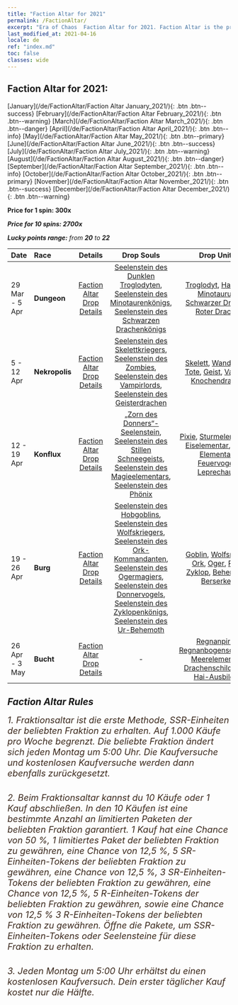 ```yaml
---
title: "Faction Altar for 2021"
permalink: /FactionAltar/
excerpt: "Era of Chaos  Faction Altar for 2021. Faction Altar is the primary method for obtaining SSR units from the popular faction. Limited to 1,000 purchases each week. The popular faction changes at 05:00 every Monday. Purchase attempts and free purchase attempts will also reset then."
last_modified_at: 2021-04-16
locale: de
ref: "index.md"
toc: false
classes: wide
---
```


##  Faction Altar for **2021:**

  [January](/de/FactionAltar/Faction Altar January_2021/){: .btn .btn--success} [February](/de/FactionAltar/Faction Altar February_2021/){: .btn .btn--warning} [March](/de/FactionAltar/Faction Altar March_2021/){: .btn .btn--danger} [April](/de/FactionAltar/Faction Altar April_2021/){: .btn .btn--info} [May](/de/FactionAltar/Faction Altar May_2021/){: .btn .btn--primary} [June](/de/FactionAltar/Faction Altar June_2021/){: .btn .btn--success} [July](/de/FactionAltar/Faction Altar July_2021/){: .btn .btn--warning} [August](/de/FactionAltar/Faction Altar August_2021/){: .btn .btn--danger} [September](/de/FactionAltar/Faction Altar September_2021/){: .btn .btn--info} [October](/de/FactionAltar/Faction Altar October_2021/){: .btn .btn--primary} [November](/de/FactionAltar/Faction Altar November_2021/){: .btn .btn--success} [December](/de/FactionAltar/Faction Altar December_2021/){: .btn .btn--warning} 

  **Price for 1 spin: 300x** <i class="fas fa-gem"/>

  **Price for 10 spins: 2700x** <i class="fas fa-gem"/>

  **Lucky points range:** from **20** to **22**

  |    Date    |  Race  |  Details  |   Drop Souls   | Drop Units |
  |:-----------|:-------|:---------:|:--------------:|:----------:|
  | 29 Mar - 5 Apr | **Dungeon** | [Faction Altar Drop Details](/de/FactionAltar/DROP_107/) | [Seelenstein des Dunklen Troglodyten](/de/Items/unt_328/), [Seelenstein des Minotaurenkönigs](/de/Items/unt_332/), [Seelenstein des Schwarzen Drachenkönigs](/de/Items/unt_334/) | [Troglodyt](/de/Items/unt_244/), [Harpyie](/de/Items/unt_245/), [Minotaurus](/de/Items/unt_248/), [Schwarzer Drache](/de/Items/unt_250/), [Roter Drache](/de/Items/unt_251/) | 
  | 5 - 12 Apr | **Nekropolis** | [Faction Altar Drop Details](/de/FactionAltar/DROP_104/) | [Seelenstein des Skelettkriegers](/de/Items/unt_297/), [Seelenstein des Zombies](/de/Items/unt_298/), [Seelenstein des Vampirlords](/de/Items/unt_300/), [Seelenstein des Geisterdrachen](/de/Items/unt_303/) | [Skelett](/de/Items/unt_208/), [Wandelnde Tote](/de/Items/unt_209/), [Geist](/de/Items/unt_210/), [Vampir](/de/Items/unt_211/), [Knochendrache](/de/Items/unt_214/) | 
  | 12 - 19 Apr | **Konflux** | [Faction Altar Drop Details](/de/FactionAltar/DROP_109/) | [„Zorn des Donners“-Seelenstein](/de/Items/unt_344/), [Seelenstein des Stillen Schneegeists](/de/Items/unt_345/), [Seelenstein des Magieelementars](/de/Items/unt_347/), [Seelenstein des Phönix](/de/Items/unt_348/) | [Pixie](/de/Items/unt_262/), [Sturmelementar](/de/Items/unt_263/), [Eiselementar](/de/Items/unt_264/), [Psy-Elementar](/de/Items/unt_267/), [Feuervogel](/de/Items/unt_268/), [Leprechaun](/de/Items/unt_270/) | 
  | 19 - 26 Apr | **Burg** | [Faction Altar Drop Details](/de/FactionAltar/DROP_103/) | [Seelenstein des Hobgoblins](/de/Items/unt_305/), [Seelenstein des Wolfskriegers](/de/Items/unt_306/), [Seelenstein des Ork-Kommandanten](/de/Items/unt_307/), [Seelenstein des Ogermagiers](/de/Items/unt_308/), [Seelenstein des Donnervogels](/de/Items/unt_309/), [Seelenstein des Zyklopenkönigs](/de/Items/unt_310/), [Seelenstein des Ur-Behemoth](/de/Items/unt_311/) | [Goblin](/de/Items/unt_217/), [Wolfsreiter](/de/Items/unt_218/), [Ork](/de/Items/unt_219/), [Oger](/de/Items/unt_220/), [Roc](/de/Items/unt_221/), [Zyklop](/de/Items/unt_222/), [Behemoth](/de/Items/unt_223/), [Berserker](/de/Items/unt_224/) | 
  | 26 Apr - 3 May | **Bucht** | [Faction Altar Drop Details](/de/FactionAltar/DROP_112/) |  - | [Regnanpirat](/de/Items/unt_273/), [Regnanbogenschützin](/de/Items/unt_274/), [Meerelementar](/de/Items/unt_275/), [Drachenschildkröte](/de/Items/unt_278/), [Hai-Ausbilder](/de/Items/unt_281/) | 




## Faction Altar Rules

  <span style="color: #3c2a1e;font-size:20px">1. Fraktionsaltar ist die erste Methode, SSR-Einheiten der beliebten Fraktion zu erhalten. Auf 1.000 Käufe pro Woche begrenzt. Die beliebte Fraktion ändert sich jeden Montag um 5:00 Uhr. Die Kaufversuche und kostenlosen Kaufversuche werden dann ebenfalls zurückgesetzt.</span><br/>

<br/>  <span style="color: #3c2a1e;font-size:20px">2. Beim Fraktionsaltar kannst du 10 Käufe oder 1 Kauf abschließen. In den 10 Käufen ist eine bestimmte Anzahl an limitierten Paketen der beliebten Fraktion garantiert. 1 Kauf hat eine Chance von 50 %, 1 limitiertes Paket der beliebten Fraktion zu gewähren, eine Chance von 12,5 %, 5 SR-Einheiten-Tokens der beliebten Fraktion zu gewähren, eine Chance von 12,5 %, 3 SR-Einheiten-Tokens der beliebten Fraktion zu gewähren, eine Chance von 12,5 %, 5 R-Einheiten-Tokens der beliebten Fraktion zu gewähren, sowie eine Chance von 12,5 % 3 R-Einheiten-Tokens der beliebten Fraktion zu gewähren. Öffne die Pakete, um SSR-Einheiten-Tokens oder Seelensteine für diese Fraktion zu erhalten.</span>

<br/>  <span style="color: #3c2a1e;font-size:20px">3. Jeden Montag um 5:00 Uhr erhältst du einen kostenlosen Kaufversuch. Dein erster täglicher Kauf kostet nur die Hälfte.</span><br/>

<br/>